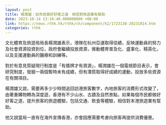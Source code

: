 ```yaml
---
layout: post
title: 楊潤雄：如市民做好好客之道　相信對旅遊業有幫助
date: 2023-10-14 13:16:40.000000000 +08:00
link: https://news.rthk.hk/rthk/ch/component/k2/1723138-20231014.htm
categories: rthk
---
```


文化體育及旅遊局局長楊潤雄表示，港隊在杭州亞運取得佳績，反映運動員的努力及社會資源投資到位，政府會繼續投放資源，推動體育普及化、盛事化、精英化，以及支援運動員的醫療和訓練等。

對於有意見質疑現行制度是「有獎牌才有資源」，楊潤雄在一個電視節目表示，會研究制度，發掘一兩個暫時未有成績，但有潛質取得好成績的運動，投放多些資源在有關項目。

楊潤雄又說，需要再多少少時間追回訪港旅客數字，內地旅客的消費形式改變了，由著重購物轉為深度遊，香港有不少山水、古蹟及自然景點，如果每個市民都做好好客之道，提升旅客的旅遊體驗，包括交通、飲食等體驗，相信對本港旅遊業有幫助。

他又說當局一直有在海外宣傳香港，亦會因應需要考慮向旅客再提供消費優惠。
